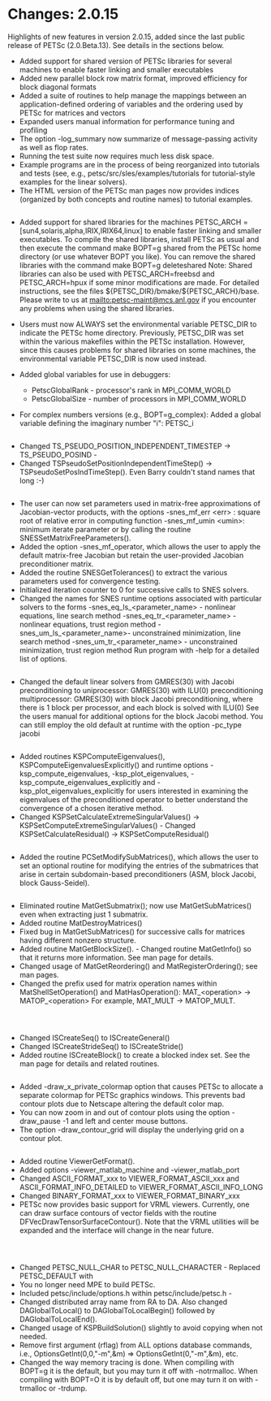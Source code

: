 # Changes: 2.0.15

Highlights of new features in version 2.0.15, added since the last
public release of PETSc (2.0.Beta.13). See details in the sections
below.

- Added support for shared version of PETSc libraries for several
  machines to enable faster linking and smaller executables
- Added new parallel block row matrix format, improved efficiency
  for block diagonal formats
- Added a suite of routines to help manage the mappings between an
  application-defined ordering of variables and the ordering used by
  PETSc for matrices and vectors
- Expanded users manual information for performance tuning and
  profiling
- The option -log_summary now summarize of message-passing activity
  as well as flop rates.
- Running the test suite now requires much less disk space.
- Example programs are in the process of being reorganized into
  tutorials and tests (see, e.g., petsc/src/sles/examples/tutorials
  for tutorial-style examples for the linear solvers).
- The HTML version of the PETSc man pages now provides indices
  (organized by both concepts and routine names) to tutorial
  examples.

```{rubric} General
```

- Added support for shared libraries for the machines PETSC_ARCH =
  [sun4,solaris,alpha,IRIX,IRIX64,linux] to enable faster linking
  and smaller executables. To compile the shared libraries, install
  PETSc as usual and then execute the command make BOPT=g shared
  from the PETSc home directory (or use whatever BOPT you like). You
  can remove the shared libraries with the command make BOPT=g
  deleteshared Note: Shared libraries can also be used with
  PETSC_ARCH=freebsd and PETSC_ARCH=hpux if some minor modifications
  are made. For detailed instructions, see the files
  \$\{PETSC_DIR}/bmake/\$\{PETSC_ARCH}/base. Please write to us at
  <mailto:petsc-maint@mcs.anl.gov> if you encounter any problems when using
  the shared libraries.

- Users must now ALWAYS set the environmental variable PETSC_DIR to
  indicate the PETSc home directory. Previously, PETSC_DIR was set
  within the various makefiles within the PETSc installation.
  However, since this causes problems for shared libraries on some
  machines, the environmental variable PETSC_DIR is now used
  instead.

- Added global variables for use in debuggers:

  - PetscGlobalRank - processor's rank in MPI_COMM_WORLD
  - PetscGlobalSize - number of processors in MPI_COMM_WORLD

- For complex numbers versions (e.g., BOPT=g_complex): Added a
  global variable defining the imaginary number "i": PETSC_i

```{rubric} TS (Time Stepping Module)
```

- Changed TS_PSEUDO_POSITION_INDEPENDENT_TIMESTEP ->
  TS_PSEUDO_POSIND -
- Changed TSPseudoSetPositionIndependentTimeStep() ->
  TSPseudoSetPosIndTimeStep(). Even Barry couldn't stand names that
  long :-)

```{rubric} SNES (Nonlinear Solvers):
```

- The user can now set parameters used in matrix-free approximations
  of Jacobian-vector products, with the options -snes_mf_err \<err> :
  square root of relative error in computing function -snes_mf_umin
  \<umin>: minimum iterate parameter or by calling the routine
  SNESSetMatrixFreeParameters().
- Added the option -snes_mf_operator, which allows the user to apply
  the default matrix-free Jacobian but retain the user-provided
  Jacobian preconditioner matrix.
- Added the routine SNESGetTolerances() to extract the various
  parameters used for convergence testing.
- Initialized iteration counter to 0 for successive calls to SNES
  solvers.
- Changed the names for SNES runtime options associated with
  particular solvers to the forms -snes_eq_ls\_\<parameter_name> -
  nonlinear equations, line search method
  -snes_eq_tr\_\<parameter_name> - nonlinear equations, trust region
  method -snes_um_ls\_\<parameter_name>- unconstrained minimization,
  line search method -snes_um_tr\_\<parameter_name> - unconstrained
  minimization, trust region method Run program with -help for a
  detailed list of options.

```{rubric} SLES (Linear Solvers): See PC and KSP
```

- Changed the default linear solvers from GMRES(30) with Jacobi
  preconditioning to uniprocessor: GMRES(30) with ILU(0)
  preconditioning multiprocessor: GMRES(30) with block Jacobi
  preconditioning, where there is 1 block per processor, and each
  block is solved with ILU(0) See the users manual for additional
  options for the block Jacobi method. You can still employ the old
  default at runtime with the option -pc_type jacobi

```{rubric} KSP (Krylov subspace methods):
```

- Added routines KSPComputeEigenvalues(),
  KSPComputeEigenvaluesExplicitly() and runtime options
  -ksp_compute_eigenvalues, -ksp_plot_eigenvalues,
  -ksp_compute_eigenvalues_explicitly and
  -ksp_plot_eigenvalues_explicitly for users interested in examining
  the eigenvalues of the preconditioned operator to better
  understand the convergence of a chosen iterative method.
- Changed KSPSetCalculateExtremeSingularValues() ->
  KSPSetComputeExtremeSingularValues() - Changed
  KSPSetCalculateResidual() -> KSPSetComputeResidual()

```{rubric} PC (Preconditioners):
```

- Added the routine PCSetModifySubMatrices(), which allows the user
  to set an optional routine for modifying the entries of the
  submatrices that arise in certain subdomain-based preconditioners
  (ASM, block Jacobi, block Gauss-Seidel).

```{rubric} MAT (Matrices):
```

- Eliminated routine MatGetSubmatrix(); now use MatGetSubMatrices()
  even when extracting just 1 submatrix.
- Added routine MatDestroyMatrices()
- Fixed bug in MatGetSubMatrices() for successive calls for matrices
  having different nonzero structure.
- Added routine MatGetBlockSize(). - Changed routine MatGetInfo() so
  that it returns more information. See man page for details.
- Changed usage of MatGetReordering() and MatRegisterOrdering(); see
  man pages.
- Changed the prefix used for matrix operation names within
  MatShellSetOperation() and MatHasOperation(): MAT\_\<operation> ->
  MATOP\_\<operation> For example, MAT_MULT -> MATOP_MULT.

```{rubric} DA (Distributed Arrays):
```

```{rubric} VEC (Vectors):
```

```{rubric} IS (Index Sets):
```

- Changed ISCreateSeq() to ISCreateGeneral()
- Changed ISCreateStrideSeq() to ISCreateStride()
- Added routine ISCreateBlock() to create a blocked index set. See
  the man page for details and related routines.

```{rubric} Draw (Graphics):
```

- Added -draw_x_private_colormap option that causes PETSc to
  allocate a separate colormap for PETSc graphics windows. This
  prevents bad contour plots due to Netscape altering the default
  color map.
- You can now zoom in and out of contour plots using the option
  -draw_pause -1 and left and center mouse buttons.
- The option -draw_contour_grid will display the underlying grid on
  a contour plot.

```{rubric} VIEWERS:
```

- Added routine ViewerGetFormat().
- Added options -viewer_matlab_machine and -viewer_matlab_port
- Changed ASCII_FORMAT_xxx to VIEWER_FORMAT_ASCII_xxx and
  ASCII_FORMAT_INFO_DETAILED to VIEWER_FORMAT_ASCII_INFO_LONG
- Changed BINARY_FORMAT_xxx to VIEWER_FORMAT_BINARY_xxx
- PETSc now provides basic support for VRML viewers. Currently, one
  can draw surface contours of vector fields with the routine
  DFVecDrawTensorSurfaceContour(). Note that the VRML utilities will
  be expanded and the interface will change in the near future.

```{rubric} SYSTEM:
```

```{rubric} EVENT LOGGING:
```

```{rubric} FORTRAN INTERFACE:
```

- Changed PETSC_NULL_CHAR to PETSC_NULL_CHARACTER - Replaced
  PETSC_DEFAULT with
- You no longer need MPE to build PETSc.
- Included petsc/include/options.h within petsc/include/petsc.h -
- Changed distributed array name from RA to DA. Also changed
  DAGlobalToLocal() to DAGlobalToLocalBegin() followed by
  DAGlobalToLocalEnd().
- Changed usage of KSPBuildSolution() slightly to avoid copying when
  not needed.
- Remove first argument (rflag) from ALL options database commands,
  i.e., OptionsGetInt(0,0,"-m",&m) => OptionsGetInt(0,"-m",&m), etc.
- Changed the way memory tracing is done. When compiling with BOPT=g
  it is the default, but you may turn it off with -notrmalloc. When
  compiling with BOPT=O it is by default off, but one may turn it on
  with -trmalloc or -trdump.
